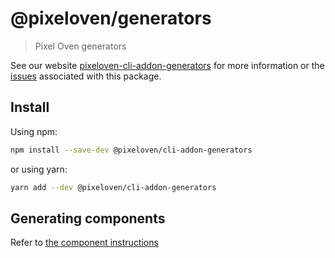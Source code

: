 # @pixeloven/generators

> Pixel Oven generators

See our website [pixeloven-cli-addon-generators](https://github.com/pixeloven/pixeloven) for more information or the [issues](https://github.com/pixeloven/pixeloven) associated with this package.

## Install

Using npm:

```sh
npm install --save-dev @pixeloven/cli-addon-generators
```

or using yarn:

```sh
yarn add --dev @pixeloven/cli-addon-generators
```

## Generating components

Refer to [the component instructions](./component.md)



